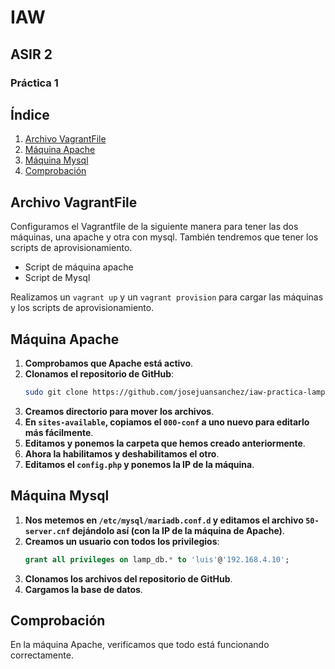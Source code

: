 # IAW
## ASIR 2
### Práctica 1

## Índice

1. [Archivo VagrantFile](#archivo-vagrantfile)
2. [Máquina Apache](#máquina-apache)
3. [Máquina Mysql](#máquina-mysql)
4. [Comprobación](#comprobación)

## Archivo VagrantFile

Configuramos el Vagrantfile de la siguiente manera para tener las dos máquinas, una apache y otra con mysql.
También tendremos que tener los scripts de aprovisionamiento.

- Script de máquina apache
- Script de Mysql

Realizamos un `vagrant up` y un `vagrant provision` para cargar las máquinas y los scripts de aprovisionamiento.

## Máquina Apache

1. **Comprobamos que Apache está activo**.
2. **Clonamos el repositorio de GitHub**:
    ```bash
    sudo git clone https://github.com/josejuansanchez/iaw-practica-lamp.git
    ```
3. **Creamos directorio para mover los archivos**.
4. **En `sites-available`, copiamos el `000-conf` a uno nuevo para editarlo más fácilmente**.
5. **Editamos y ponemos la carpeta que hemos creado anteriormente**.
6. **Ahora la habilitamos y deshabilitamos el otro**.
7. **Editamos el `config.php` y ponemos la IP de la máquina**.

## Máquina Mysql

1. **Nos metemos en `/etc/mysql/mariadb.conf.d` y editamos el archivo `50-server.cnf` dejándolo así (con la IP de la máquina de Apache)**.
2. **Creamos un usuario con todos los privilegios**:
    ```sql
    grant all privileges on lamp_db.* to 'luis'@'192.168.4.10';
    ```
3. **Clonamos los archivos del repositorio de GitHub**.
4. **Cargamos la base de datos**.

## Comprobación

En la máquina Apache, verificamos que todo está funcionando correctamente.

